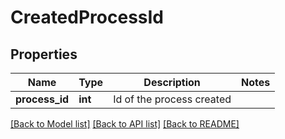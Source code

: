 # CreatedProcessId

## Properties
Name | Type | Description | Notes
------------ | ------------- | ------------- | -------------
**process_id** | **int** | Id of the process created | 

[[Back to Model list]](../README.md#documentation-for-models) [[Back to API list]](../README.md#documentation-for-api-endpoints) [[Back to README]](../README.md)

